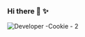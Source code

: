 ### Hi there 👋 ✨

![Developer -Cookie - 2](https://github.com/user-attachments/assets/9f89f70f-c77c-403d-87a7-2c49fb5fd69d)

<!--
**TheMelodyOfCode/TheMelodyOfCode** is a ✨ _special_ ✨ repository because its `README.md` (this file) appears on your GitHub profile.

Here are some ideas to get you started:

- 🔭 I’m currently working on ...
- 🌱 I’m currently learning React
- 👯 I’m looking to collaborate on ...
- 🤔 I’m looking for help with ...
- 💬 Ask me about ...
- 📫 How to reach me: ...
- 😄 Pronouns: ...
- ⚡ Fun fact: ...
-->

